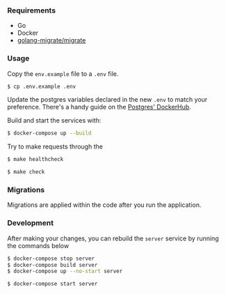 ### Requirements
* Go
* Docker 
* [golang-migrate/migrate](https://github.com/golang-migrate/migrate)

### Usage

Copy the `env.example` file to a `.env` file.
```bash
$ cp .env.example .env
```
Update the postgres variables declared in the new `.env` to match your preference.
There's a handy guide on the [Postgres' DockerHub](https://hub.docker.com/_/postgres).

Build and start the services with:
```bash
$ docker-compose up --build
```

Try to make requests through the
```bash
$ make healthcheck
```
```bash
$ make check
```

### Migrations
Migrations are applied within the code after you run the application.

[//]: # (The database migration files are in `db/migrations` so feel free to simply source them )

[//]: # (directly at _localhost:5433_ with your credentials from _.env_. )

[//]: # (Alternatively, you can apply them using [golang-migrate/migrate]&#40;https://github.com/golang-migrate/migrate&#41; by running:)

[//]: # (```bash)

[//]: # ($ export POSTGRESQL_URL="postgres://$POSTGRES_USER:$POSTGRES_PASSWORD@localhost:5433/$POSTGRES_DB?sslmode=disable")

[//]: # ($ migrate -database ${POSTGRESQL_URL} -path db/migrations up)

[//]: # (```)

[//]: # (_**NOTE:** Remember to replace the `$POSTGRES_*` variables with their actual values_)

### Development
After making your changes, you can rebuild the `server` service by running the commands below
```bash
$ docker-compose stop server
$ docker-compose build server
$ docker-compose up --no-start server
```


```bash
$ docker-compose start server
```
